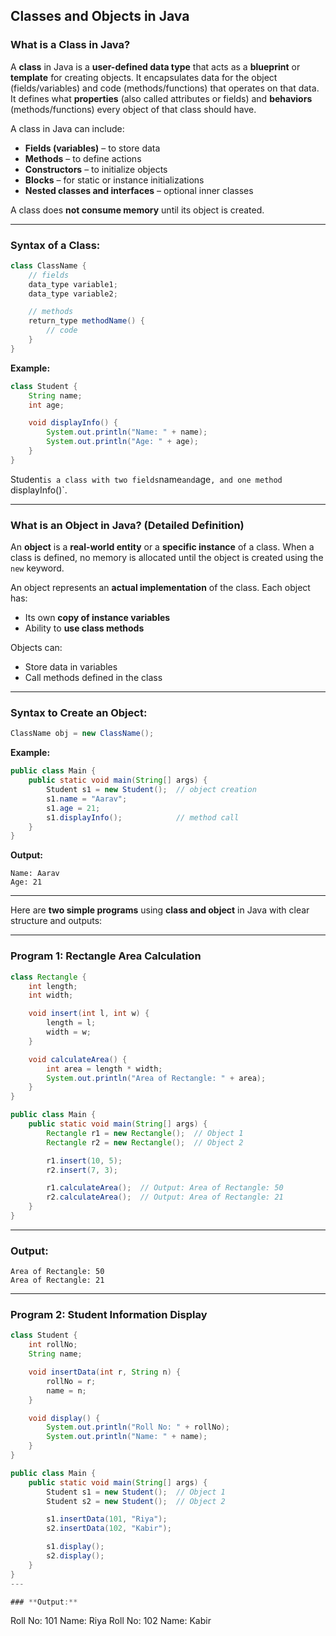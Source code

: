 ## **Classes and Objects in Java**


### **What is a Class in Java?**

A **class** in Java is a **user-defined data type** that acts as a **blueprint** or **template** for creating objects. It encapsulates data for the object (fields/variables) and code (methods/functions) that operates on that data. It defines what **properties** (also called attributes or fields) and **behaviors** (methods/functions) every object of that class should have.

A class in Java can include:
- **Fields (variables)** – to store data
- **Methods** – to define actions
- **Constructors** – to initialize objects
- **Blocks** – for static or instance initializations
- **Nested classes and interfaces** – optional inner classes

A class does **not consume memory** until its object is created.

---

### **Syntax of a Class:**
```java
class ClassName {
    // fields
    data_type variable1;
    data_type variable2;

    // methods
    return_type methodName() {
        // code
    }
}
```

**Example:**
```java
class Student {
    String name;
    int age;

    void displayInfo() {
        System.out.println("Name: " + name);
        System.out.println("Age: " + age);
    }
}
```
Student` is a class with two fields `name` and `age`, and one method `displayInfo()`.

---

### **What is an Object in Java? (Detailed Definition)**

An **object** is a **real-world entity** or a **specific instance** of a class. When a class is defined, no memory is allocated until the object is created using the `new` keyword.

An object represents an **actual implementation** of the class. Each object has:
- Its own **copy of instance variables**
- Ability to **use class methods**

Objects can:
- Store data in variables
- Call methods defined in the class

---

### **Syntax to Create an Object:**
```java
ClassName obj = new ClassName();
```

**Example:**
```java
public class Main {
    public static void main(String[] args) {
        Student s1 = new Student();  // object creation
        s1.name = "Aarav";
        s1.age = 21;
        s1.displayInfo();            // method call
    }
}
```

**Output:**
```
Name: Aarav
Age: 21
```

---
Here are **two simple programs** using **class and object** in Java with clear structure and outputs:

---

### **Program 1: Rectangle Area Calculation**

```java
class Rectangle {
    int length;
    int width;

    void insert(int l, int w) {
        length = l;
        width = w;
    }

    void calculateArea() {
        int area = length * width;
        System.out.println("Area of Rectangle: " + area);
    }
}

public class Main {
    public static void main(String[] args) {
        Rectangle r1 = new Rectangle();  // Object 1
        Rectangle r2 = new Rectangle();  // Object 2

        r1.insert(10, 5);
        r2.insert(7, 3);

        r1.calculateArea();  // Output: Area of Rectangle: 50
        r2.calculateArea();  // Output: Area of Rectangle: 21
    }
}
```

---

### **Output:**
```
Area of Rectangle: 50
Area of Rectangle: 21
```

---

### **Program 2: Student Information Display**

```java
class Student {
    int rollNo;
    String name;

    void insertData(int r, String n) {
        rollNo = r;
        name = n;
    }

    void display() {
        System.out.println("Roll No: " + rollNo);
        System.out.println("Name: " + name);
    }
}

public class Main {
    public static void main(String[] args) {
        Student s1 = new Student();  // Object 1
        Student s2 = new Student();  // Object 2

        s1.insertData(101, "Riya");
        s2.insertData(102, "Kabir");

        s1.display();
        s2.display();
    }
}
---

### **Output:**
```
Roll No: 101
Name: Riya
Roll No: 102
Name: Kabir
```
